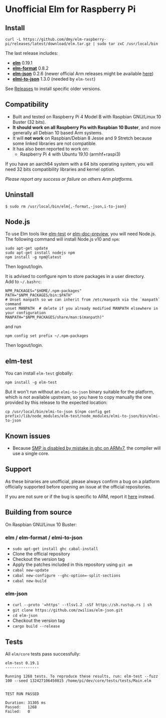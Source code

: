 # Unofficial Elm for Raspberry Pi

## Install
```
curl -L https://github.com/dmy/elm-raspberry-pi/releases/latest/download/elm.tar.gz | sudo tar zxC /usr/local/bin
```
The last release includes:
* [**elm**](https://github.com/elm/compiler) 0.19.1
* [**elm-format**](https://github.com/avh4/elm-format) 0.8.2
* [**elm-json**](https://github.com/zwilias/elm-json) 0.2.6 (newer official Arm releases might be available [here](https://github.com/zwilias/elm-json/releases))
* [**elmi-to-json**](https://github.com/stoeffel/elmi-to-json) 1.3.0 (needed by `elm-test`)

See [Releases](https://github.com/dmy/elm-raspberry-pi/releases/) to install
specific older versions.

## Compatibility 
* Built and tested on Raspberry Pi 4 Model B with Raspbian GNU/Linux 10 Buster (32 bits).
* **It should work on all Raspberry Pis with Raspbian 10 Buster**, and more generally all Debian 10 based Arm systems.
* It will **not work** on Raspbian/Debian 8 Jesse and 9 Stretch because some linked libraries are not compatible.
* It has also been reported to work on:
    - Raspberry Pi 4 with Ubuntu 19.10 (armhf+raspi3)

If you have an aarch64 system with a 64 bits operating system, you will need 32 bits compatibility libraries and kernel option.

*Please report any success or failure on others Arm platforms.*

## Uninstall
```
$ sudo rm /usr/local/bin/elm{,-format,-json,i-to-json}
```

## Node.js

To use Elm tools like [elm-test](https://www.npmjs.com/package/elm-test) or
[elm-doc-preview](https://www.npmjs.com/package/elm-doc-preview),
you will need Node.js.  
The following command will install Node.js v10 and `npm`:
```
sudo apt-get update
sudo apt-get install nodejs npm
npm install -g npm@latest
```
Then logout/login.

It is advised to configure npm to store packages in a user directory.  
Add to `~/.bashrc`:
```
NPM_PACKAGES="$HOME/.npm-packages"
PATH="$NPM_PACKAGES/bin:$PATH"
# Unset manpath so we can inherit from /etc/manpath via the `manpath` command
unset MANPATH  # delete if you already modified MANPATH elsewhere in your configuration
MANPATH="$NPM_PACKAGES/share/man:$(manpath)"
```
and run
```
npm config set prefix ~/.npm-packages
```
Then logout/login.

## elm-test
You can install `elm-test` globally:
```
npm install -g elm-test
```
But it won't run without an `elmi-to-json` binary suitable for the platform,
which is not available upstream, so you have to copy manually the one provided
by this release to the expected location:
```
cp /usr/local/bin/elmi-to-json $(npm config get prefix)/lib/node_modules/elm-test/node_modules/elmi-to-json/bin/elmi-to-json
```

## Known issues
* Because [SMP is disabled by mistake in ghc on ARMv7](https://gitlab.haskell.org/ghc/ghc/issues/13007),
the compiler will use a single core.

## Support
As these binaries are unofficial, please always confirm a bug on a platform
officially supported before opening an issue at the official repositories.

If you are not sure or if the bug is specific to ARM, report it
[here](https://github.com/dmy/elm-raspberry-pi/issues) instead.

## Building from source
On Raspbian GNU/Linux 10 Buster:

### elm / elm-format / elmi-to-json
- `sudo apt-get install ghc cabal-install`
- Clone the official repository
- Checkout the version tag
- Apply the patches included in this repository using `git am`
- `cabal new-update`
- `cabal new-configure --ghc-option=-split-sections`
- `cabal new-build`

### elm-json
- `curl --proto '=https' --tlsv1.2 -sSf https://sh.rustup.rs | sh`
- `git clone https://github.com/zwilias/elm-json.git`
- `cd elm-json`
- Checkout the version tag
- `cargo build --release`

## Tests
All `elm/core` tests pass successfully:
```
elm-test 0.19.1
---------------

Running 1268 tests. To reproduce these results, run: elm-test --fuzz 100 --seed 132427106450815 /home/pi/dev/core/tests/tests/Main.elm


TEST RUN PASSED

Duration: 31305 ms
Passed:   1268
Failed:   0
```
